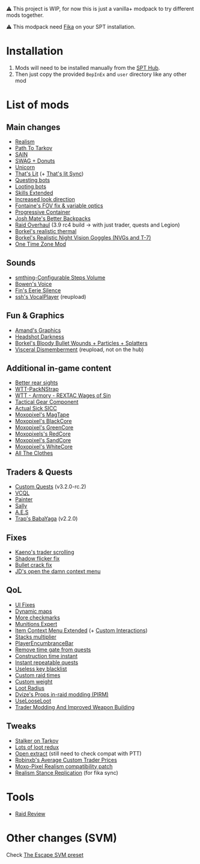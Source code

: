 ⚠ This project is WIP, for now this is just a vanilla+ modpack to try different mods together.

⚠ This modpack need [Fika](https://github.com/project-fika/Fika-Documentation) on your SPT installation.

# Installation

1. Mods will need to be installed manually from the [SPT Hub](https://hub.sp-tarkov.com/files/).
2. Then just copy the provided `BepInEx` and `user` directory like any other mod

# List of mods

## Main changes

- [Realism](https://hub.sp-tarkov.com/files/file/606-spt-realism-mod)
- [Path To Tarkov](https://hub.sp-tarkov.com/files/file/569-path-to-tarkov/)
- [SAIN](https://hub.sp-tarkov.com/files/file/1062-sain-solarint-s-ai-modifications-full-ai-combat-system-replacement/)
- [SWAG + Donuts](https://hub.sp-tarkov.com/files/file/878-swag-donuts-dynamic-spawn-waves-and-custom-spawn-points/)
- [Unicorn](https://hub.sp-tarkov.com/files/file/2166-unicorn/)
- [That's Lit](https://hub.sp-tarkov.com/files/file/1453-that-s-lit-logical-ai-vision/) (+ [That's lit Sync](https://cloud.trapcloud.fr/s/eC2bjWZpbMACCeR))
- [Questing bots](https://hub.sp-tarkov.com/files/file/1534-questing-bots)
- [Looting bots](https://hub.sp-tarkov.com/files/file/1096-looting-bots)
- [Skills Extended](https://hub.sp-tarkov.com/files/file/1722-skills-extended)
- [Increased look direction](https://hub.sp-tarkov.com/files/file/2137-increased-look-direction/)
- [Fontaine's FOV fix & variable optics](https://hub.sp-tarkov.com/files/file/942-fontaine-s-fov-fix-variable-optics)
- [Progressive Container](https://hub.sp-tarkov.com/files/file/1582-progressive-container/)
- [Josh Mate's Better Backpacks](https://hub.sp-tarkov.com/files/file/772-josh-mate-s-better-backpacks)
- [Raid Overhaul](https://github.com/KillerDJLang/Raid-Overhaul/releases/tag/v2.5.0-testbuild) (3.9 rc4 build -> with just trader, quests and Legion)
- [Borkel's realistic thermal](https://hub.sp-tarkov.com/files/file/1510-borkel-s-big-realistic-thermal-package-bring-real-life-realism-to-your-thermal-s/)
- [Borkel's Realistic Night Vision Goggles (NVGs and T-7)](https://hub.sp-tarkov.com/files/file/1303-borkel-s-realistic-night-vision-goggles-nvgs-and-t-7)
- [One Time Zone Mod](https://hub.sp-tarkov.com/files/file/2189-onetimezonemod)

## Sounds

- [smthing-Configurable Steps Volume](https://hub.sp-tarkov.com/files/file/2246-smthing-configurable-steps-volume/)
- [Bowen's Voice](https://hub.sp-tarkov.com/files/file/2005-bowen-s-voice)
- [Fin's Eerie Silence](https://hub.sp-tarkov.com/files/file/251-fin-s-eerie-silence/)
- [ssh's VocalPlayer](https://cloud.trapcloud.fr/s/YPqgqAynJ8HbREs) (reupload)

## Fun & Graphics

- [Amand's Graphics](https://hub.sp-tarkov.com/files/file/813-amands-s-graphics)
- [Headshot Darkness](https://hub.sp-tarkov.com/files/file/2164-headshot-darkness/)
- [Borkel's Bloody Bullet Wounds + Particles + Splatters](https://hub.sp-tarkov.com/files/file/1740-borkel-s-bloody-bullet-wounds-particles-splatters/)
- [Visceral Dismemberment](https://cloud.trapcloud.fr/s/3FzQSytaLSewz28) (reupload, not on the hub)

## Additional in-game content

- [Better rear sights](https://hub.sp-tarkov.com/files/file/2176-better-rear-sights/)
- [WTT-PackNStrap](https://hub.sp-tarkov.com/files/file/1790-wtt-pack-n-strap/)
- [WTT - Armory - REXTAC Wages of Sin](https://hub.sp-tarkov.com/files/file/2042-wtt-armory-rextac-wages-of-sin)
- [Tactical Gear Component](https://hub.sp-tarkov.com/files/file/1555-tactical-gear-component/)
- [Actual Sick SICC](https://hub.sp-tarkov.com/files/file/1397-actual-sick-sicc)
- [Moxopixel's MagTape](https://hub.sp-tarkov.com/files/file/1404-mag-tape)
- [Moxopixel's BlackCore](https://hub.sp-tarkov.com/files/file/1345-blackcore/)
- [Moxopixel's GreenCore](https://hub.sp-tarkov.com/files/file/1260-greencore/)
- [Moxopixels's RedCore](https://hub.sp-tarkov.com/files/file/2183-redcore-reupload-and-ported/)
- [Moxopixel's SandCore](https://hub.sp-tarkov.com/files/file/1379-sandcore-fde-retextures/)
- [Moxopixel's WhiteCore](https://hub.sp-tarkov.com/files/file/1313-whitecore/)
- [All The Clothes](https://hub.sp-tarkov.com/files/file/740-all-the-clothes)

## Traders & Quests

- [Custom Quests](https://github.com/guillaumearm/SPT_CustomQuests/releases/tag/v3.2.0-rc.2) (v3.2.0-rc.2)
- [VCQL](https://hub.sp-tarkov.com/files/file/885-virtual-s-custom-quest-loader/)
- [Painter](https://hub.sp-tarkov.com/files/file/1412-painter/)
- [Sally](https://hub.sp-tarkov.com/files/file/2245-sally)
- [A.E.S](https://hub.sp-tarkov.com/files/file/1183-a-e-s-ultimate-questing-traders)
- [Trap's BabaYaga](https://github.com/guillaumearm/SPT_BabaYaga/releases/tag/v2.2.0) (v2.2.0)

## Fixes

- [Kaeno's trader scrolling](https://hub.sp-tarkov.com/files/file/1508-kaeno-traderscrolling/)
- [Shadow flicker fix](https://hub.sp-tarkov.com/files/file/2214-shadow-flicker-fix)
- [Bullet crack fix](https://hub.sp-tarkov.com/files/file/2195-bullet-crack-fix)
- [JD's open the damn context menu](https://hub.sp-tarkov.com/files/file/2126-open-the-damn-context-menu/)

## QoL

- [UI Fixes](https://hub.sp-tarkov.com/files/file/1860-ui-fixes)
- [Dynamic maps](https://hub.sp-tarkov.com/files/file/1981-dynamic-maps)
- [More checkmarks](https://hub.sp-tarkov.com/files/file/1159-morecheckmarks/)
- [Munitions Expert](https://hub.sp-tarkov.com/files/file/1324-munitions-expert-reboot)
- [Item Context Menu Extended](https://hub.sp-tarkov.com/files/file/1283-item-context-menu-extended) (+ [Custom Interactions](https://hub.sp-tarkov.com/files/file/1278-custom-interactions))
- [Stacks multiplier](https://hub.sp-tarkov.com/files/file/2105-thehalfpotato-s-stack-multiplier/)
- [PlayerEncumbranceBar](https://hub.sp-tarkov.com/files/file/1898-player-encumbrance-bar/)
- [Remove time gate from quests](https://hub.sp-tarkov.com/files/file/1653-remove-time-gate-from-quests/)
- [Construction time instant](https://hub.sp-tarkov.com/files/file/2131-construction-time-instant/)
- [Instant repeatable quests](https://hub.sp-tarkov.com/files/file/1797-instant-repeatables/)
- [Useless key blacklist](https://hub.sp-tarkov.com/files/file/760-useless-key-blacklist/)
- [Custom raid times](https://hub.sp-tarkov.com/files/file/771-custom-raid-times/)
- [Custom weight](https://hub.sp-tarkov.com/files/file/826-custom-weight/)
- [Loot Radius](https://hub.sp-tarkov.com/files/file/1870-loot-radius)
- [Dvize's Props in-raid modding (PIRM)](https://hub.sp-tarkov.com/files/file/850-props-in-raid-modding-pirm/)
- [UseLooseLoot](https://hub.sp-tarkov.com/files/file/1264-use-loose-loot)
- [Trader Modding And Improved Weapon Building](https://hub.sp-tarkov.com/files/file/1795-trader-modding-and-improved-weapon-building)

## Tweaks

- [Stalker on Tarkov](https://hub.sp-tarkov.com/files/file/2192-stalker-on-tarkov/)
- [Lots of loot redux](https://hub.sp-tarkov.com/files/file/2212-lots-of-loot-redux/)
- [Open extract](https://hub.sp-tarkov.com/files/file/827-open-extract/) (still need to check compat with PTT)
- [Robinxb's Average Custom Trader Prices](https://hub.sp-tarkov.com/files/file/2161-robinxb-s-average-custom-trader-prices)
- [Moxo-Pixel Realism compatibility patch](https://hub.sp-tarkov.com/files/file/1687-moxo-pixel-realism-compatibility-patch/#comments)
- [Realism Stance Replication](https://github.com/space-commits/Realism-Stance-Replication/releases/tag/v1.0.1) (for fika sync)

# Tools

- [Raid Review](https://hub.sp-tarkov.com/files/file/2037-raid-review)

# Other changes (SVM)

Check [The Escape SVM preset](./user/mods/ServerValueModifier/Presets/The%20Escape.json)

